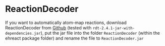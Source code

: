 # ReactionDecoder

If you want to automatically atom-map reactions, download ReactionDecoder from [Github](https://github.com/asad/ReactionDecoder/releases) (tested with `rdt-2.4.1-jar-with-dependencies.jar`), put the jar file into the folder `ReactionDecoder` (within the ehreact package folder) and rename the file to `ReactionDecoder.jar`